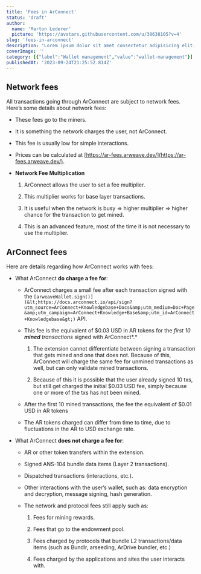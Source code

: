 ```yaml
---
title: 'Fees in ArConnect'
status: 'draft'
author:
  name: 'Marton Lederer'
  picture: 'https://avatars.githubusercontent.com/u/30638105?v=4'
slug: 'fees-in-arconnect'
description: 'Lorem ipsum dolor sit amet consectetur adipisicing elit. Numquam a ut aliquam maxime assumenda dolor veritatis non blanditiis eos, quisquam facere rem accusantium, error praesentium suscipit eligendi unde ducimus deserunt.'
coverImage: ''
category: [{"label":"Wallet management","value":"wallet-management"}]
publishedAt: '2023-09-24T21:25:52.814Z'
---
```


## Network fees

All transactions going through ArConnect are subject to network fees. Here’s some details about network fees:

- These fees go to the miners.

- It is something the network charges the user, not ArConnect.

- This fee is usually low for simple interactions.

- Prices can be calculated at [https://ar-fees.arweave.dev/](https://ar-fees.arweave.dev/).

- **Network Fee Multiplication**

    1. ArConnect allows the user to set a fee multiplier.

    2. This multiplier works for base layer transactions.

    3. It is useful when the network is busy ⇒ higher multiplier ⇒ higher chance for the transaction to get mined.

    4. This is an advanced feature, most of the time it is not necessary to use the multiplier.

    <!-- -->

## ArConnect fees

Here are details regarding how ArConnect works with fees:

- What ArConnect **do charge a fee for**:

    - ArConnect charges a small fee after each transaction signed with the `[arweaveWallet.sign()](&lt;https://docs.arconnect.io/api/sign?utm_source=ArConnect+Knowledgebase+Docs&amp;utm_medium=Doc+Page&amp;utm_campaign=ArConnect+Knowledge+Base&amp;utm_id=ArConnect+Knowledgebase&gt;)` API.

    - This fee is the equivalent of $0.03 USD in AR tokens for the *first 10 ****mined**** transactions* signed with ArConnect\*.\*

        1. The extension cannot differentiate between signing a transaction that gets mined and one that does not. Because of this, ArConnect will charge the same fee for unmined transactions as well, but can only validate mined transactions.

        2. Because of this it is possible that the user already signed 10 txs, but still get charged the initial $0.03 USD fee, simply because one or more of the txs has not been mined.

        <!-- -->

    - After the first 10 mined transactions, the fee the equivalent of $0.01 USD in AR tokens

    - The AR tokens charged can differ from time to time, due to fluctuations in the AR to USD exchange rate.

    <!-- -->

- What ArConnect **does not charge a fee for**:

    - AR or other token transfers within the extension.

    - Signed ANS-104 bundle data items (Layer 2 transactions).

    - Dispatched transactions (interactions, etc.).

    - Other interactions with the user’s wallet, such as: data encryption and decryption, message signing, hash generation.

    - The network and protocol fees still apply such as:

        1. Fees for mining rewards.

        2. Fees that go to the endowment pool.

        3. Fees charged by protocols that bundle L2 transactions/data items (such as Bundlr, arseeding, ArDrive bundler, etc.)

        4. Fees charged by the applications and sites the user interacts with.

        <!-- -->

    <!-- -->

